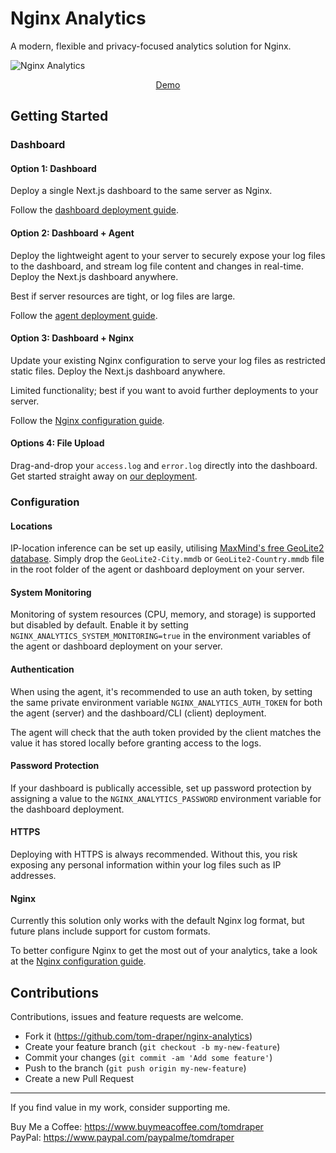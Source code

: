 # Nginx Analytics

A modern, flexible and privacy-focused analytics solution for Nginx.

![Nginx Analytics](https://github.com/user-attachments/assets/b0fc1334-22e0-4d2c-9219-29d69a86a679)

<p align="center">
  <a href="https://nginx-analytics.vercel.app/dashboard/demo">Demo</a>
</p>

## Getting Started

### Dashboard

#### Option 1: Dashboard

Deploy a single Next.js dashboard to the same server as Nginx.

Follow the <a href="./dashboard/README.md">dashboard deployment guide</a>.

#### Option 2: Dashboard + Agent

Deploy the lightweight agent to your server to securely expose your log files to the dashboard, and stream log file content and changes in real-time. Deploy the Next.js dashboard anywhere. 

Best if server resources are tight, or log files are large.

Follow the <a href="./agent/README.md">agent deployment guide</a>.

#### Option 3: Dashboard + Nginx

Update your existing Nginx configuration to serve your log files as restricted static files. Deploy the Next.js dashboard anywhere.

Limited functionality; best if you want to avoid further deployments to your server.

Follow the <a href="./dashboard/nginx/README.md">Nginx configuration guide</a>.

#### Options 4: File Upload

Drag-and-drop your `access.log` and `error.log` directly into the dashboard. Get started straight away on <a href="https://nginx-analytics.vercel.app/dashboard">our deployment</a>.

<!-- ### CLI

If you prefer to work in the terminal, a CLI is available as an alternative to the dashboard. 

#### Option 1: CLI

Deploy the CLI to the server running Nginx. Access via SSH.

Follow the <a href="./cli/README.md">CLI deployment guide</a>.

#### Option 2: CLI + Agent 

Deploy the agent to the server. Run the CLI from anywhere.

Follow the <a href="./agent/README.md">agent deployment guide</a>. -->

### Configuration

#### Locations

IP-location inference can be set up easily, utilising <a href="https://www.maxmind.com/en/home">MaxMind's free GeoLite2 database</a>. Simply drop the `GeoLite2-City.mmdb` or `GeoLite2-Country.mmdb` file in the root folder of the agent or dashboard deployment on your server.

#### System Monitoring

Monitoring of system resources (CPU, memory, and storage) is supported but disabled by default. Enable it by setting `NGINX_ANALYTICS_SYSTEM_MONITORING=true` in the environment variables of the agent or dashboard deployment on your server.

#### Authentication

When using the agent, it's recommended to use an auth token, by setting the same private environment variable `NGINX_ANALYTICS_AUTH_TOKEN` for both the agent (server) and the dashboard/CLI (client) deployment.

The agent will check that the auth token provided by the client matches the value it has stored locally before granting access to the logs.

#### Password Protection

If your dashboard is publically accessible, set up password protection by assigning a value to the `NGINX_ANALYTICS_PASSWORD` environment variable for the dashboard deployment.

#### HTTPS

Deploying with HTTPS is always recommended. Without this, you risk exposing any personal information within your log files such as IP addresses.

#### Nginx

Currently this solution only works with the default Nginx log format, but future plans include support for custom formats.

To better configure Nginx to get the most out of your analytics, take a look at the <a href="./nginx/README.md">Nginx configuration guide</a>.

## Contributions

Contributions, issues and feature requests are welcome.

- Fork it (https://github.com/tom-draper/nginx-analytics)
- Create your feature branch (`git checkout -b my-new-feature`)
- Commit your changes (`git commit -am 'Add some feature'`)
- Push to the branch (`git push origin my-new-feature`)
- Create a new Pull Request

---

If you find value in my work, consider supporting me.

Buy Me a Coffee: https://www.buymeacoffee.com/tomdraper<br>
PayPal: https://www.paypal.com/paypalme/tomdraper
